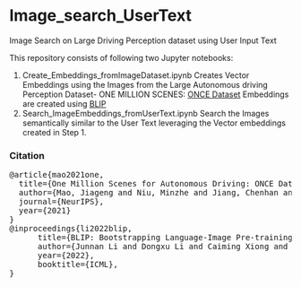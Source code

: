 # Image_search_UserText
Image Search on Large Driving Perception dataset using User Input Text

This repository consists of following two Jupyter notebooks: 

1. Create_Embeddings_fromImageDataset.ipynb
    Creates Vector Embeddings using the Images from the Large Autonomous driving Perception Dataset- ONE MILLION SCENES:  [ONCE Dataset](https://once-for-auto-driving.github.io/index.html)
    Embeddings are created using [BLIP](https://github.com/salesforce/BLIP/blob/main/demo.ipynb)
3. Search_ImageEmbeddings_fromUserText.ipynb
     Search the Images semantically similar to the User Text leveraging the Vector embeddings created in Step 1.


### Citation
<pre>
@article{mao2021one,
  title={One Million Scenes for Autonomous Driving: ONCE Dataset},
  author={Mao, Jiageng and Niu, Minzhe and Jiang, Chenhan and Liang, Hanxue and Liang, Xiaodan and Li, Yamin and Ye, Chaoqiang and Zhang, Wei and Li, Zhenguo and Yu, Jie and others},
  journal={NeurIPS},
  year={2021}
}
@inproceedings{li2022blip,
      title={BLIP: Bootstrapping Language-Image Pre-training for Unified Vision-Language Understanding and Generation}, 
      author={Junnan Li and Dongxu Li and Caiming Xiong and Steven Hoi},
      year={2022},
      booktitle={ICML},
}<pre>
